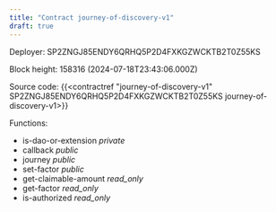 ```yaml
---
title: "Contract journey-of-discovery-v1"
draft: true
---
```

Deployer: SP2ZNGJ85ENDY6QRHQ5P2D4FXKGZWCKTB2T0Z55KS


 



Block height: 158316 (2024-07-18T23:43:06.000Z)

Source code: {{<contractref "journey-of-discovery-v1" SP2ZNGJ85ENDY6QRHQ5P2D4FXKGZWCKTB2T0Z55KS journey-of-discovery-v1>}}

Functions:

* is-dao-or-extension _private_
* callback _public_
* journey _public_
* set-factor _public_
* get-claimable-amount _read_only_
* get-factor _read_only_
* is-authorized _read_only_
